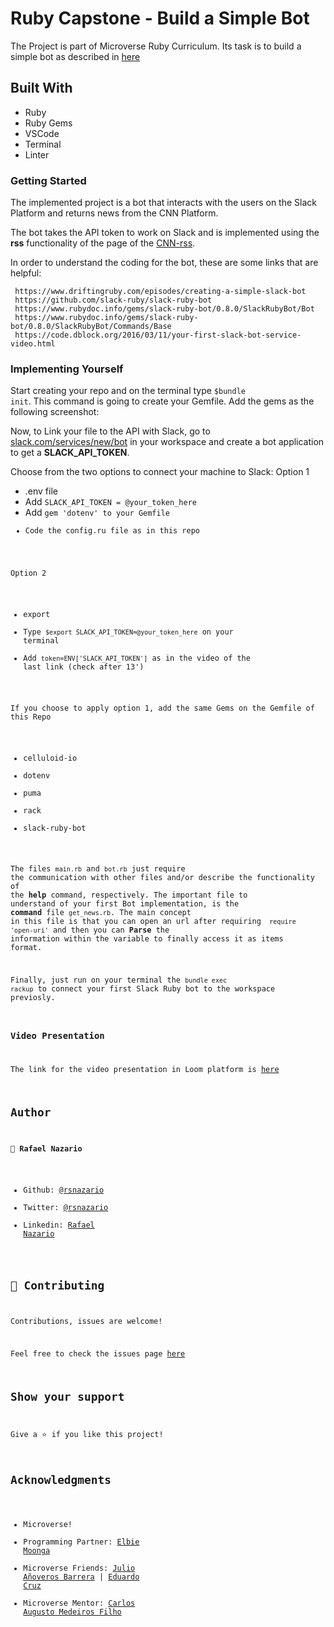 # Ruby Capstone - Build a Simple Bot
>
The Project is part of Microverse Ruby Curriculum. Its task is to build a simple bot as described in [here](https://www.notion.so/Build-your-own-bot-ebd0d7ac5da240e5987720bdc83f38fa)

## Built With

- Ruby
- Ruby Gems
- VSCode
- Terminal
- Linter

### Getting Started

The implemented project is a bot that interacts with the users on the Slack Platform and returns news from the CNN Platform. 

The bot takes the API token to work on Slack and is implemented using the <strong>rss</strong> functionality of the page of the [CNN-rss](https://edition.cnn.com/services/rss/). 

In order to understand the coding for the bot, these are some links that are helpful:

     https://www.driftingruby.com/episodes/creating-a-simple-slack-bot
     https://github.com/slack-ruby/slack-ruby-bot
     https://www.rubydoc.info/gems/slack-ruby-bot/0.8.0/SlackRubyBot/Bot
     https://www.rubydoc.info/gems/slack-ruby-bot/0.8.0/SlackRubyBot/Commands/Base
     https://code.dblock.org/2016/03/11/your-first-slack-bot-service-video.html
>

### Implementing Yourself

Start creating your repo and on the terminal type <code>$bundle init</code>. This command is going to create your Gemfile. 
Add the gems as the following screenshot:


Now, to Link your file to the API with Slack, go to [slack.com/services/new/bot](slack.com/services/new/bot) in your workspace and create a bot application to get a <strong>SLACK_API_TOKEN</strong>.

Choose from the two options to connect your machine to Slack:
  Option 1
  - .env file
  - Add <code>SLACK_API_TOKEN = @your_token_here </code>
  - Add <code>gem 'dotenv' to your Gemfile 
  - Code the config.ru file as in this repo
  
  Option 2
  - export
  - Type <code>$export SLACK_API_TOKEN=@your_token_here</code> on your terminal
  - Add <code>token=ENV['SLACK_API_TOKEN']</code> as in the video of the last link (check after 13')

If you choose to apply option 1, add the same Gems on the Gemfile of this Repo
  - celluloid-io
  - dotenv
  - puma
  - rack
  - slack-ruby-bot
  
The files <code>main.rb</code> and <code>bot.rb</code> just require the communication with other files and/or describe the functionality of the <strong>help</strong> command, respectively. 
The important file to understand of your first Bot implementation, is the <strong>command</strong> file <code>get_news.rb</code>. The main concept in this file is that you can open an url after requiring <code> require 'open-uri'</code> and then you can <strong>Parse</strong> the information within the variable to finally access it as items format.

Finally, just run on your terminal the <code>bundle exec rackup</code> to connect your first Slack Ruby bot to the workspace previosly. 

### Video Presentation

The link for the video presentation in Loom platform is [here](https://www.loom.com/share/f4e5f35127cd4adcb2c8661ec4e12e43)


## Author

👤 **Rafael Nazario**

- Github: [@rsnazario](https://github.com/rsnazario)
- Twitter: [@rsnazario](https://twitter.com/rsnazario)
- Linkedin: [Rafael Nazario](https://www.linkedin.com/in/rafael-nazario-692b8293/) 

## 🤝 Contributing

Contributions, issues are welcome!

Feel free to check the issues page [here](https://github.com/rsnazario/Capstone-Ruby-Bot/issues)

## Show your support

Give a ⭐️ if you like this project!

## Acknowledgments

- Microverse!
- Programming Partner: [Elbie Moonga](https://github.com/Elbie-em)
- Microverse Friends:  [Julio Añoveros Barrera](https://github.com/jubaan) | [Eduardo Cruz](https://github.com/EdCrux)
- Microverse Mentor:   [Carlos Augusto Medeiros Filho](https://github.com/camfilho)
